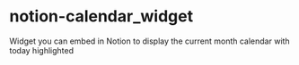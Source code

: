 # notion-calendar_widget
Widget you can embed in Notion to display the current month calendar with today highlighted
